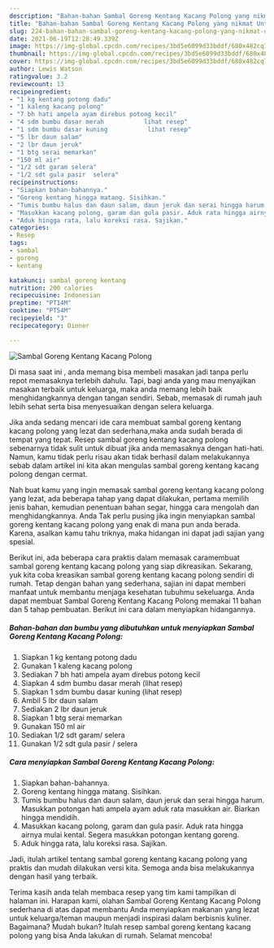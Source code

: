 ```yaml
---
description: "Bahan-bahan Sambal Goreng Kentang Kacang Polong yang nikmat Untuk Jualan"
title: "Bahan-bahan Sambal Goreng Kentang Kacang Polong yang nikmat Untuk Jualan"
slug: 224-bahan-bahan-sambal-goreng-kentang-kacang-polong-yang-nikmat-untuk-jualan
date: 2021-06-19T12:28:49.339Z
image: https://img-global.cpcdn.com/recipes/3bd5e6099d33bddf/680x482cq70/sambal-goreng-kentang-kacang-polong-foto-resep-utama.jpg
thumbnail: https://img-global.cpcdn.com/recipes/3bd5e6099d33bddf/680x482cq70/sambal-goreng-kentang-kacang-polong-foto-resep-utama.jpg
cover: https://img-global.cpcdn.com/recipes/3bd5e6099d33bddf/680x482cq70/sambal-goreng-kentang-kacang-polong-foto-resep-utama.jpg
author: Lewis Watson
ratingvalue: 3.2
reviewcount: 13
recipeingredient:
- "1 kg kentang potong dadu"
- "1 kaleng kacang polong"
- "7 bh hati ampela ayam direbus potong kecil"
- "4 sdm bumbu dasar merah           lihat resep"
- "1 sdm bumbu dasar kuning           lihat resep"
- "5 lbr daun salam"
- "2 lbr daun jeruk"
- "1 btg serai memarkan"
- "150 ml air"
- "1/2 sdt garam selera"
- "1/2 sdt gula pasir  selera"
recipeinstructions:
- "Siapkan bahan-bahannya."
- "Goreng kentang hingga matang. Sisihkan."
- "Tumis bumbu halus dan daun salam, daun jeruk dan serai hingga harum. Masukkan potongan hati ampela ayam aduk rata masukkan air. Biarkan hingga mendidih."
- "Masukkan kacang polong, garam dan gula pasir. Aduk rata hingga airnya mulai kental. Segera masukkan potongan kentang goreng."
- "Aduk hingga rata, lalu koreksi rasa. Sajikan."
categories:
- Resep
tags:
- sambal
- goreng
- kentang

katakunci: sambal goreng kentang 
nutrition: 200 calories
recipecuisine: Indonesian
preptime: "PT14M"
cooktime: "PT54M"
recipeyield: "3"
recipecategory: Dinner

---
```



![Sambal Goreng Kentang Kacang Polong](https://img-global.cpcdn.com/recipes/3bd5e6099d33bddf/680x482cq70/sambal-goreng-kentang-kacang-polong-foto-resep-utama.jpg)

Di masa  saat ini , anda memang bisa membeli masakan jadi tanpa perlu repot memasaknya terlebih dahulu. Tapi, bagi anda yang mau menyajikan masakan terbaik untuk keluarga, maka anda memang lebih baik menghidangkannya dengan tangan sendiri. Sebab, memasak di rumah jauh lebih sehat serta bisa menyesuaikan dengan selera keluarga.

Jika anda sedang mencari ide cara membuat sambal goreng kentang kacang polong yang lezat dan sederhana,maka anda sudah berada di tempat yang tepat. Resep sambal goreng kentang kacang polong  sebenarnya tidak sulit untuk dibuat jika anda memasaknya dengan hati-hati. Namun, kamu tidak perlu risau akan tidak berhasil dalam melakukannya 
sebab dalam artikel ini kita akan mengulas sambal goreng kentang kacang polong dengan cermat.  



Nah buat kamu yang ingin memasak sambal goreng kentang kacang polong yang lezat, ada beberapa tahap yang dapat dilakukan, pertama memilih jenis bahan, kemudian penentuan bahan segar, hingga cara mengolah dan menghidangkannya. Anda Tak perlu pusing jika ingin menyiapkan sambal goreng kentang kacang polong yang enak di mana pun anda berada. Karena, asalkan kamu  tahu triknya, maka hidangan ini dapat jadi sajian yang spesial.

Berikut ini, ada beberapa cara praktis  dalam memasak caramembuat sambal goreng kentang kacang polong yang siap dikreasikan. Sekarang, yuk kita coba kreasikan sambal goreng kentang kacang polong sendiri di rumah. Tetap dengan bahan yang sederhana, sajian ini dapat memberi manfaat untuk membantu menjaga kesehatan tubuhmu sekeluarga. Anda dapat membuat Sambal Goreng Kentang Kacang Polong memakai 11 bahan dan 5 tahap pembuatan. Berikut ini cara dalam menyiapkan hidangannya.

<!--inarticleads1-->

##### Bahan-bahan dan bumbu yang dibutuhkan untuk menyiapkan Sambal Goreng Kentang Kacang Polong:

1. Siapkan 1 kg kentang potong dadu
1. Gunakan 1 kaleng kacang polong
1. Sediakan 7 bh hati ampela ayam direbus potong kecil
1. Siapkan 4 sdm bumbu dasar merah           (lihat resep)
1. Siapkan 1 sdm bumbu dasar kuning           (lihat resep)
1. Ambil 5 lbr daun salam
1. Sediakan 2 lbr daun jeruk
1. Siapkan 1 btg serai memarkan
1. Gunakan 150 ml air
1. Sediakan 1/2 sdt garam/ selera
1. Gunakan 1/2 sdt gula pasir / selera




<!--inarticleads2-->

##### Cara menyiapkan Sambal Goreng Kentang Kacang Polong:

1. Siapkan bahan-bahannya.
1. Goreng kentang hingga matang. Sisihkan.
1. Tumis bumbu halus dan daun salam, daun jeruk dan serai hingga harum. Masukkan potongan hati ampela ayam aduk rata masukkan air. Biarkan hingga mendidih.
1. Masukkan kacang polong, garam dan gula pasir. Aduk rata hingga airnya mulai kental. Segera masukkan potongan kentang goreng.
1. Aduk hingga rata, lalu koreksi rasa. Sajikan.




Jadi, itulah artikel tentang  sambal goreng kentang kacang polong  yang praktis dan mudah dilakukan versi kita. Semoga anda bisa melakukannya dengan hasil yang terbaik. 

Terima kasih anda telah membaca resep yang tim kami tampilkan di halaman ini. Harapan kami, olahan  Sambal Goreng Kentang Kacang Polong sederhana di atas dapat membantu Anda menyiapkan makanan yang lezat untuk keluarga/teman maupun menjadi inspirasi dalam berbisnis kuliner. Bagaimana? Mudah bukan? Itulah resep sambal goreng kentang kacang polong yang bisa Anda lakukan di rumah. Selamat mencoba!

